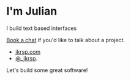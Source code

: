 # I'm Julian

I build text based interfaces

[Book a chat](https://calendly.com/jkrsp/office) if you'd like to talk about a project.

- [jkrsp.com](http://jkrsp.com/)
- [@_jkrsp](https://twitter.com/_jkrsp).

Let's build some great software!
